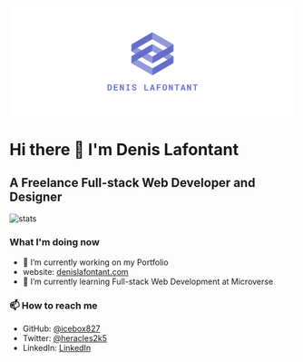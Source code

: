 ![logo1.PNG](https://github.com/icebox827/icebox827/blob/main/facebook_cover_photo_2_transparent.png?raw=true)

# Hi there 👋 I'm Denis Lafontant
## A Freelance Full-stack Web Developer and Designer
![stats](https://github-readme-stats.vercel.app/api?username=icebox827&show_icons=true)

### What I'm doing now

- 🔭 I’m currently working on my Portfolio
- website: [denislafontant.com](https://denislafontant.com)
- 🌱 I’m currently learning Full-stack Web Development at Microverse

### 📫 How to reach me

- GitHub: [@icebox827](https://github.com/icebox827)
- Twitter: [@heracles2k5](https://twitter.com/@heracles2k5)
- LinkedIn: [LinkedIn](https://www.linkedin.com/in/denis-lafontant-37031439/)
